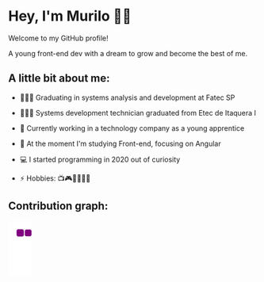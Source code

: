 # Hey, I'm Murilo 👋🏾

Welcome to my GitHub profile!

A young front-end dev with a dream to grow and become the best of me.

## A little bit about me:

- 👨🏾‍💻 Graduating in systems analysis and development at Fatec SP

- 👨🏾‍🎓 Systems development technician graduated from Etec de Itaquera I
  
- 🔭 Currently working in a technology company as a young apprentice
  
- 🌱 At the moment I'm studying Front-end, focusing on Angular
  
- 💻 I started programming in 2020 out of curiosity
  
- ⚡ Hobbies: 📺🎮🏋🏾‍♂️🎶

## Contribution graph:
![snake gif](https://github.com/Mureulos/Mureulos/blob/output/github-contribution-grid-snake.gif)
